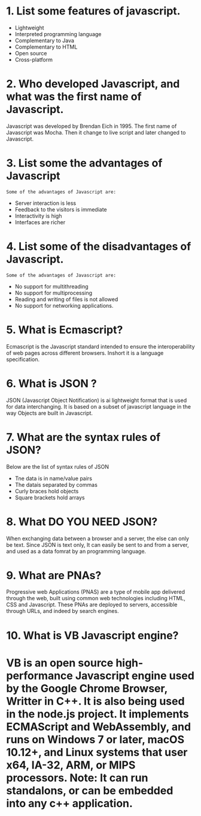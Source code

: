 # 1. List some features of javascript.

- Lightweight
- Interpreted programming language
- Complementary to Java
- Complementary to HTML
- Open source
- Cross-platform

# 2. Who developed Javascript, and what was the first name of Javascript.

Javascript was developed by Brendan Eich in 1995. The first name of Javascript was Mocha. Then it change to live script and later changed to Javascript.

# 3. List some the advantages of Javascript

`Some of the advantages of Javascript are:`

- Server interaction is less
- Feedback to the visitors is immediate
- Interactivity is high
- Interfaces are richer

# 4. List some of the disadvantages of Javascript.

`Some of the advantages of Javascript are:`

- No support for multithreading
- No support for multiprocessing
- Reading and writing of files is not allowed
- No support for networking applications.

# 5. What is Ecmascript?

Ecmascript is the Javascript standard intended to ensure the interoperability of web pages across different browsers. Inshort it is a language specification.

# 6. What is JSON ?

JSON (Javascript Object Notification) is ai lightweight
format that is used for data interchanging. It is based on a subset of javascript language in the way Objects are built in Javascript.

# 7. What are the syntax rules of JSON?

Below are the list of syntax rules of JSON

- Tne data is in name/value pairs
- The datais separated by commas
- Curly braces hold objects
- Square brackets hold arrays

# 8. What DO YOU NEED JSON?

When exchanging data between a browser and a server, the else can only be text. Since JSON is text only, It can easily be sent to and from a server, and used as a data fomrat by an programming language.

# 9. What are PNAs?

Progressive web Applications (PNAS) are a type of mobile app delivered through the web, built using common web technologies including HTML, CSS and Javascript. These PNAs are deployed to servers, accessible through URLs, and indeed by search engines.

# 10. What is VB Javascript engine?

VB is an open source high-performance Javascript engine
used by the Google Chrome Browser, Writter in C++. It is also being used in the node.js project. It implements ECMAScript and WebAssembly, and runs on Windows 7 or later, macOS 10.12+, and Linux systems that user x64, IA-32, ARM, or MIPS processors. Note: It can run standalons, or can be embedded into any c++ application.
========================================================
